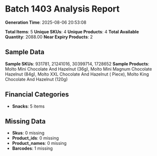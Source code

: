 # Batch 1403 Analysis Report

**Generation Time**: 2025-08-06 20:53:08

**Total Items**: 5
**Unique SKUs**: 4
**Unique Products**: 4
**Total Available Quantity**: 2088.00
**Near Expiry Products**: 2

## Sample Data
**Sample SKUs**: 931781, 21241016, 30399714, 1728652
**Sample Products**: Molto Mini Chocolate And Hazelnut (36g), Molto Mini Magnum Chocolate Hazelnut (84g), Molto XXL Chocolate And Hazelnut ( Piece), Molto King Chocolate And Hazelnut (120g)

## Financial Categories
- **Snacks**: 5 items

## Missing Data
- **Skus**: 0 missing
- **Product_ids**: 0 missing
- **Product_names**: 0 missing
- **Barcodes**: 1 missing
